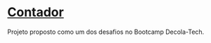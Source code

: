 # [Contador](https://g-contador.netlify.app)
Projeto proposto como um dos desafios no Bootcamp Decola-Tech.
